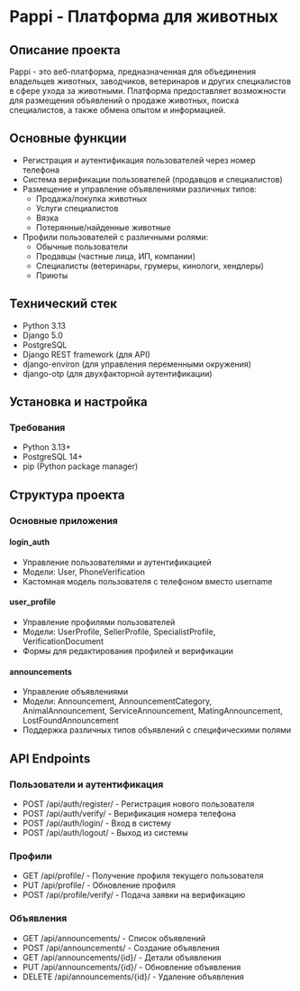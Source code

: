 # Pappi - Платформа для животных

## Описание проекта
Pappi - это веб-платформа, предназначенная для объединения владельцев животных, заводчиков, ветеринаров и других специалистов в сфере ухода за животными. Платформа предоставляет возможности для размещения объявлений о продаже животных, поиска специалистов, а также обмена опытом и информацией.

## Основные функции
- Регистрация и аутентификация пользователей через номер телефона
- Система верификации пользователей (продавцов и специалистов)
- Размещение и управление объявлениями различных типов:
  - Продажа/покупка животных
  - Услуги специалистов
  - Вязка
  - Потерянные/найденные животные
- Профили пользователей с различными ролями:
  - Обычные пользователи
  - Продавцы (частные лица, ИП, компании)
  - Специалисты (ветеринары, грумеры, кинологи, хендлеры)
  - Приюты

## Технический стек
- Python 3.13
- Django 5.0
- PostgreSQL
- Django REST framework (для API)
- django-environ (для управления переменными окружения)
- django-otp (для двухфакторной аутентификации)

## Установка и настройка

### Требования
- Python 3.13+
- PostgreSQL 14+
- pip (Python package manager)


## Структура проекта

### Основные приложения

#### login_auth
- Управление пользователями и аутентификацией
- Модели: User, PhoneVerification
- Кастомная модель пользователя с телефоном вместо username

#### user_profile
- Управление профилями пользователей
- Модели: UserProfile, SellerProfile, SpecialistProfile, VerificationDocument
- Формы для редактирования профилей и верификации

#### announcements
- Управление объявлениями
- Модели: Announcement, AnnouncementCategory, AnimalAnnouncement, ServiceAnnouncement, MatingAnnouncement, LostFoundAnnouncement
- Поддержка различных типов объявлений с специфическими полями

## API Endpoints

### Пользователи и аутентификация
- POST /api/auth/register/ - Регистрация нового пользователя
- POST /api/auth/verify/ - Верификация номера телефона
- POST /api/auth/login/ - Вход в систему
- POST /api/auth/logout/ - Выход из системы

### Профили
- GET /api/profile/ - Получение профиля текущего пользователя
- PUT /api/profile/ - Обновление профиля
- POST /api/profile/verify/ - Подача заявки на верификацию

### Объявления
- GET /api/announcements/ - Список объявлений
- POST /api/announcements/ - Создание объявления
- GET /api/announcements/{id}/ - Детали объявления
- PUT /api/announcements/{id}/ - Обновление объявления
- DELETE /api/announcements/{id}/ - Удаление объявления
